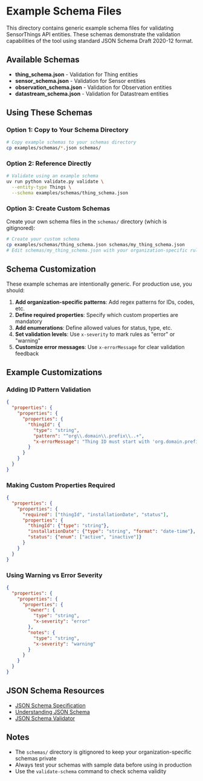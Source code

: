 # Example Schema Files

This directory contains generic example schema files for validating SensorThings API entities. These schemas demonstrate the validation capabilities of the tool using standard JSON Schema Draft 2020-12 format.

## Available Schemas

- **thing_schema.json** - Validation for Thing entities
- **sensor_schema.json** - Validation for Sensor entities
- **observation_schema.json** - Validation for Observation entities
- **datastream_schema.json** - Validation for Datastream entities

## Using These Schemas

### Option 1: Copy to Your Schema Directory

```bash
# Copy example schemas to your schemas directory
cp examples/schemas/*.json schemas/
```

### Option 2: Reference Directly

```bash
# Validate using an example schema
uv run python validate.py validate \
  --entity-type Things \
  --schema examples/schemas/thing_schema.json
```

### Option 3: Create Custom Schemas

Create your own schema files in the `schemas/` directory (which is gitignored):

```bash
# Create your custom schema
cp examples/schemas/thing_schema.json schemas/my_thing_schema.json
# Edit schemas/my_thing_schema.json with your organization-specific rules
```

## Schema Customization

These example schemas are intentionally generic. For production use, you should:

1. **Add organization-specific patterns**: Add regex patterns for IDs, codes, etc.
2. **Define required properties**: Specify which custom properties are mandatory
3. **Add enumerations**: Define allowed values for status, type, etc.
4. **Set validation levels**: Use `x-severity` to mark rules as "error" or "warning"
5. **Customize error messages**: Use `x-errorMessage` for clear validation feedback

## Example Customizations

### Adding ID Pattern Validation

```json
{
  "properties": {
    "properties": {
      "properties": {
        "thingId": {
          "type": "string",
          "pattern": "^org\\.domain\\.prefix\\..+",
          "x-errorMessage": "Thing ID must start with 'org.domain.prefix.' prefix"
        }
      }
    }
  }
}
```

### Making Custom Properties Required

```json
{
  "properties": {
    "properties": {
      "required": ["thingId", "installationDate", "status"],
      "properties": {
        "thingId": {"type": "string"},
        "installationDate": {"type": "string", "format": "date-time"},
        "status": {"enum": ["active", "inactive"]}
      }
    }
  }
}
```

### Using Warning vs Error Severity

```json
{
  "properties": {
    "properties": {
      "properties": {
        "owner": {
          "type": "string",
          "x-severity": "error"
        },
        "notes": {
          "type": "string",
          "x-severity": "warning"
        }
      }
    }
  }
}
```

## JSON Schema Resources

- [JSON Schema Specification](https://json-schema.org/specification)
- [Understanding JSON Schema](https://json-schema.org/understanding-json-schema/)
- [JSON Schema Validator](https://www.jsonschemavalidator.net/)

## Notes

- The `schemas/` directory is gitignored to keep your organization-specific schemas private
- Always test your schemas with sample data before using in production
- Use the `validate-schema` command to check schema validity
